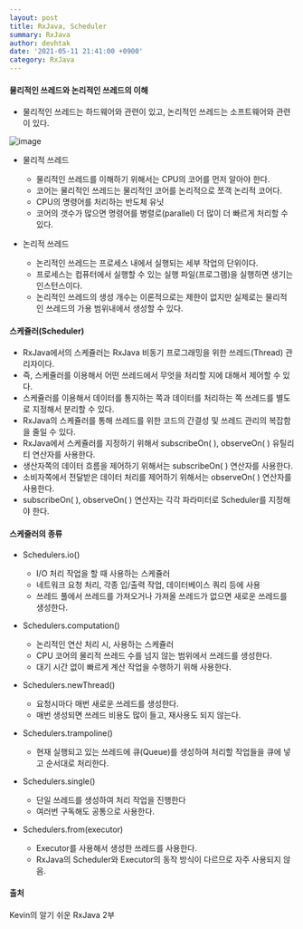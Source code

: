 ```yaml
---
layout: post
title: RxJava, Scheduler
summary: RxJava
author: devhtak
date: '2021-05-11 21:41:00 +0900'
category: RxJava
---
```


#### 물리적인 쓰레드와 논리적인 쓰레드의 이해

- 물리적인 쓰레드는 하드웨어와 관련이 있고, 논리적인 쓰레드는 소프트웨어와 관련이 있다.

![image](https://user-images.githubusercontent.com/42403023/117760816-47bbe480-b261-11eb-8c1c-fa1ccb98bd02.png)

- 물리적 쓰레드
  - 물리적인 쓰레드를 이해하기 위해서는 CPU의 코어를 먼저 알아야 한다.
  - 코어는 물리적인 쓰레드는 물리적인 코어를 논리적으로 쪼객 논리적 코어다.
  - CPU의 명령어를 처리하는 반도체 유닛
  - 코어의 갯수가 많으면 명령어를 병렬로(parallel) 더 많이 더 빠르게 처리할 수 있다. 

- 논리적 쓰레드
  - 논리적인 쓰레드는 프로세스 내에서 실행되는 세부 작업의 단위이다. 
  - 프로세스는 컴퓨터에서 실행할 수 있는 실행 파일(프로그램)을 실행하면 생기는 인스턴스이다. 
  - 논리적인 쓰레드의 생성 개수는 이론적으로는 제한이 없지만 실제로는 물리적인 쓰레드의 가용 범위내에서 생성할 수 있다. 

#### 스케쥴러(Scheduler)

- RxJava에서의 스케쥴러는 RxJava 비동기 프로그래밍을 위한 쓰레드(Thread) 관리자이다.
- 즉, 스케쥴러를 이용해서 어떤 쓰레드에서 무엇을 처리할 지에 대해서 제어할 수 있다.
- 스케쥴러를 이용해서 데이터를 통지하는 쪽과 데이터를 처리하는 쪽 쓰레드를 별도로 지정해서 분리할 수 있다.
- RxJava의 스케쥴러를 통해 쓰레드를 위한 코드의 간결성 및 쓰레드 관리의 복잡함을 줄일 수 있다.
- RxJava에서 스케쥴러를 지정하기 위해서 subscribeOn( ), observeOn( ) 유틸리티 연산자를 사용한다.
- 생산자쪽의 데이터 흐름을 제어하기 위해서는 subscribeOn( ) 연산자를 사용한다.
- 소비자쪽에서 전달받은 데이터 처리를 제어하기 위해서는 observeOn( ) 연산자를 사용한다.
- subscribeOn( ), observeOn( ) 연산자는 각각 파라미터로 Scheduler를 지정해야 한다.

#### 스케줄러의 종류

- Schedulers.io()
  - I/O 처리 작업을 할 때 사용하는 스케쥴러
  - 네트워크 요청 처리, 각종 입/출력 작업, 데이터베이스 쿼리 등에 사용
  - 쓰레드 풀에서 쓰레드를 가져오거나 가져올 쓰레드가 없으면 새로운 쓰레드를 생성한다. 

- Schedulers.computation()
  - 논리적인 연산 처리 시, 사용하는 스케쥴러
  - CPU 코어의 물리적 쓰레드 수를 넘지 않는 범위에서 쓰레드를 생성한다.
  - 대기 시간 없이 빠르게 계산 작업을 수행하기 위해 사용한다.

- Schedulers.newThread()
  - 요청시마다 매번 새로운 쓰레드를 생성한다.
  - 매번 생성되면 쓰레드 비용도 많이 들고, 재사용도 되지 않는다.

- Schedulers.trampoline()
  - 현재 실행되고 있는 쓰레드에 큐(Queue)를 생성하여 처리할 작업들을 큐에 넣고 순서대로 처리한다.

- Schedulers.single()
  - 단일 쓰레드를 생성하여 처리 작업을 진행한다
  - 여러번 구독해도 공통으로 사용한다.

- Schedulers.from(executor)
  - Executor를 사용해서 생성한 쓰레드를 사용한다.
  - RxJava의 Scheduler와 Executor의 동작 방식이 다르므로 자주 사용되지 않음.

#### 출처

Kevin의 알기 쉬운 RxJava 2부
